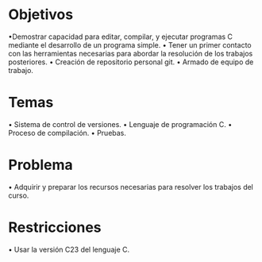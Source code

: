 # Objetivos 
   •Demostrar capacidad para editar, compilar, y ejecutar programas C mediante el desarrollo de un programa simple. 
  • Tener un primer contacto con las herramientas necesarias para abordar la resolución de los trabajos posteriores.
  • Creación de repositorio personal git. 
  • Armado de equipo de trabajo. 
 # Temas 
 • Sistema de control de versiones. 
 • Lenguaje de programación C.
 • Proceso de compilación.
 • Pruebas.
  # Problema 
 • Adquirir y preparar los recursos necesarias para resolver los trabajos del curso. 
 # Restricciones 
  • Usar la versión C23 del lenguaje C.

